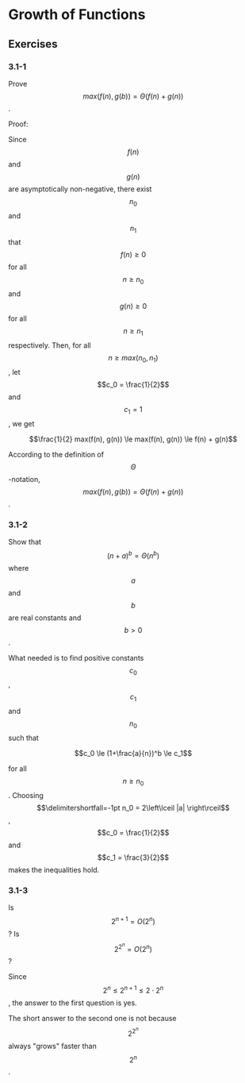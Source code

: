 # Growth of Functions

## Exercises

### 3.1-1

Prove $$max(f(n), g(b)) = \Theta (f(n) + g(n))$$.

Proof:

Since $$f(n)$$ and $$g(n)$$ are asymptotically non-negative, there exist
$$n_0$$ and $$n_1$$ that $$f(n) \ge 0$$ for all $$n \ge n_0$$ and
$$g(n) \ge 0$$ for all $$n \ge n_1$$ respectively. Then, for all
$$n \ge max(n_0, n_1)$$, let $$c_0 = \frac{1}{2}$$ and $$c_1 = 1$$, we get

$$\frac{1}{2} max(f(n), g(n)) \le max(f(n), g(n)) \le f(n) + g(n)$$

According to the definition of $$\Theta$$-notation,
$$max(f(n), g(b)) = \Theta (f(n) + g(n))$$.

### 3.1-2

Show that $$(n + a)^b = \Theta (n^b)$$ where $$a$$ and $$b$$ are real
constants and $$b > 0$$.

What needed is to find positive constants $$c_0$$, $$c_1$$ and $$n_0$$
such that

$$c_0 \le (1+\frac{a}{n})^b \le c_1$$

for all $$n \ge n_0$$. Choosing
$$\delimitershortfall=-1pt n_0 = 2\left\lceil |a| \right\rceil$$,
$$c_0 = \frac{1}{2}$$ and $$c_1 = \frac{3}{2}$$ makes the inequalities hold.

### 3.1-3

Is $$2^{n + 1} = O(2^n)$$? Is $$2^{2^n} = O(2^n)$$?

Since $$2^n \le 2^{n + 1} \le 2 \cdot 2^n$$, the answer to the first
question is yes.

The short answer to the second one is not because $$2^{2^n}$$ always "grows"
faster than $$2^n$$.

